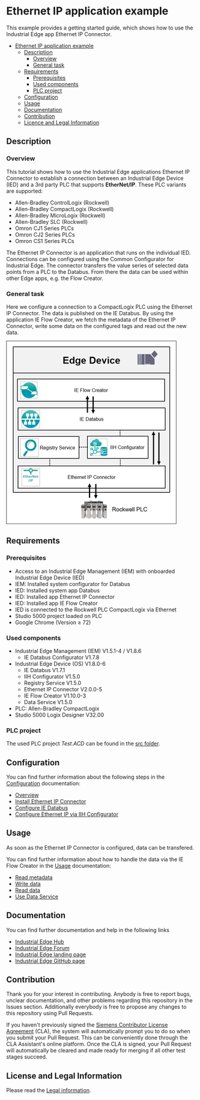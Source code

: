 # Ethernet IP application example

This example provides a getting started guide, which shows how to use the Industrial Edge app Ethernet IP Connector.

- [Ethernet IP application example](#ethernet-ip-application-example)
  - [Description](#description)
    - [Overview](#overview)
    - [General task](#general-task)
  - [Requirements](#requirements)
    - [Prerequisites](#prerequisites)
    - [Used components](#used-components)
    - [PLC project](#plc-project)
  - [Configuration](#configuration)
  - [Usage](#usage)
  - [Documentation](#documentation)
  - [Contribution](#contribution)
  - [Licence and Legal Information](#licence-and-legal-information)

## Description

### Overview

This tutorial shows how to use the Industrial Edge applications Ethernet IP Connector to establish a connection between an Industrial Edge Device (IED) and a 3rd party PLC that supports **EtherNet/IP**. These PLC variants are supported:

* Allen-Bradley ControlLogix (Rockwell)
* Allen-Bradley CompactLogix (Rockwell)
* Allen-Bradley MicroLogix (Rockwell)
* Allen-Bradley SLC (Rockwell)
* Omron CJ1 Series PLCs
* Omron CJ2 Series PLCs
* Omron CS1 Series PLCs

The Ethernet IP Connector is an application that runs on the individual IED. Connections can be configured using the Common Configurator for Industrial Edge. The connector transfers the value series of selected data points from a PLC to the Databus. From there the data can be used within other Edge apps, e.g. the Flow Creator.

### General task

Here we configure a connection to a CompactLogix PLC using the Ethernet IP Connector. The data is published on the IE Databus. By using the application IE Flow Creator, we fetch the metadata of the Ethernet IP Connector, write some data on the configured tags and read out the new data.

![Overview](/docs/graphics/overview-eip.png)

## Requirements

### Prerequisites

- Access to an Industrial Edge Management (IEM) with onboarded Industrial Edge Device (IED)
- IEM: Installed system configurator for Databus
- IED: Installed system app Databus
- IED: Installed app Ethernet IP Connector
- IED: Installed app IE Flow Creator
- IED is connected to the Rockwell PLC CompactLogix via Ethernet
- Studio 5000 project loaded on PLC
- Google Chrome (Version ≥ 72)

### Used components

- Industrial Edge Management (IEM) V1.5.1-4 / V1.8.6
  - IE Databus Configurator V1.7.8
- Industrial Edge Device (OS) V1.8.0-6
  - IE Databus V1.7.1
  - IIH Configurator V1.5.0
  - Registry Service V1.5.0
  - Ethernet IP Connector V2.0.0-5
  - IE Flow Creator V1.10.0-3
  - Data Service V1.5.0
- PLC: Allen-Bradley CompactLogix
- Studio 5000 Logix Designer V32.00

### PLC project

The used PLC project *Test.ACD* can be found in the [src folder](/src/).

## Configuration

You can find further information about the following steps in the [Configuration](/docs/Installation.md) documentation:

- [Overview](/docs/Installation.md#overview)
- [Install Ethernet IP Connector](/docs/Installation.md#install-ethernet-ip-connector)
- [Configure IE Databus](/docs/Installation.md#configure-ie-databus)
- [Configure Ethernet IP via IIH Configurator](/docs/Installation.md#configure-ethernet-ip-via-iih-configurator)

## Usage

As soon as the Ethernet IP Connector is configured, data can be transfered.

You can find further information about how to handle the data via the IE Flow Creator in the [Usage](/docs/Usage.md) documentation:

* [Read metadata](/docs/Usage.md#read-metadata)
* [Write data](/docs/Usage.md#write-data)
* [Read data](/docs/Usage.md#read-data)
* [Use Data Service](/docs/Usage.md#use-data-service)

## Documentation

You can find further documentation and help in the following links

- [Industrial Edge Hub](https://iehub.eu1.edge.siemens.cloud/#/documentation)
- [Industrial Edge Forum](https://www.siemens.com/industrial-edge-forum)
- [Industrial Edge landing page](https://new.siemens.com/global/en/products/automation/topic-areas/industrial-edge/simatic-edge.html)
- [Industrial Edge GitHub page](https://github.com/industrial-edge)
  
## Contribution

Thank you for your interest in contributing. Anybody is free to report bugs, unclear documentation, and other problems regarding this repository in the Issues section.
Additionally everybody is free to propose any changes to this repository using Pull Requests.

If you haven't previously signed the [Siemens Contributor License Agreement](https://cla-assistant.io/industrial-edge/) (CLA), the system will automatically prompt you to do so when you submit your Pull Request. This can be conveniently done through the CLA Assistant's online platform. Once the CLA is signed, your Pull Request will automatically be cleared and made ready for merging if all other test stages succeed.

## License and Legal Information

Please read the [Legal information](LICENSE.txt).
